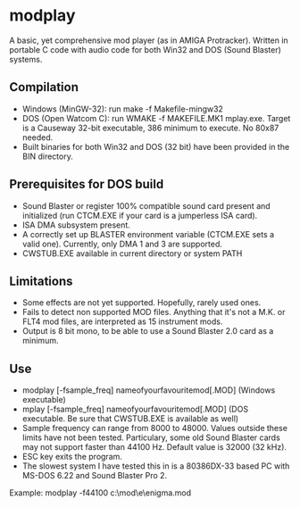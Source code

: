 # modplay
A basic, yet comprehensive mod player (as in AMIGA Protracker). Written in portable C code with audio code for both Win32 and DOS (Sound Blaster) systems.

## Compilation
- Windows (MinGW-32): run make -f Makefile-mingw32
- DOS (Open Watcom C): run WMAKE -f MAKEFILE.MK1 mplay.exe. Target is a Causeway 32-bit executable, 386 minimum to execute. No 80x87 needed.
- Built binaries for both Win32 and DOS (32 bit) have been provided in the BIN directory.

## Prerequisites for DOS build
- Sound Blaster or register 100% compatible sound card present and initialized (run CTCM.EXE if your card is a jumperless ISA card).
- ISA DMA subsystem present.
- A correctly set up BLASTER environment variable (CTCM.EXE sets a valid one). Currently, only DMA 1 and 3 are supported.
- CWSTUB.EXE available in current directory or system PATH

## Limitations
- Some effects are not yet supported. Hopefully, rarely used ones.
- Fails to detect non supported MOD files. Anything that it's not a M.K. or FLT4 mod files, are interpreted as 15 instrument mods.
- Output is 8 bit mono, to be able to use a Sound Blaster 2.0 card as a minimum.

## Use
- modplay [-fsample_freq] nameofyourfavouritemod[.MOD] (Windows executable)
- mplay [-fsample_freq] nameofyourfavouritemod[.MOD] (DOS executable. Be sure that CWSTUB.EXE is available as well)
- Sample frequency can range from 8000 to 48000. Values outside these limits have not been tested. Particulary, some old Sound Blaster cards may not support faster than 44100 Hz. Default value is 32000 (32 kHz).
- ESC key exits the program.
- The slowest system I have tested this in is a 80386DX-33 based PC with MS-DOS 6.22 and Sound Blaster Pro 2.

Example: modplay -f44100 c:\mod\e\enigma.mod
